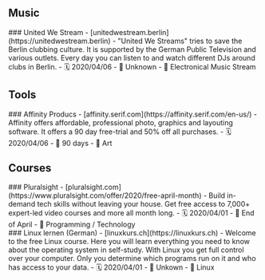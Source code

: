 ## Music

<div class="item" markdown="1">
### United We Stream
- [unitedwestream.berlin](https://unitedwestream.berlin)
- "United We Streams" tries to save the Berlin clubbing culture. It is supported by the German Public Television and various outlets. Every day you can listen to and watch different DJs around clubs in Berlin.
- 🗓 2020/04/06
- 🏁 Unknown
- 📂 Electronical Music Stream
</div>

## Tools

<div class="item" markdown="1">
### Affinity Producs
- [affinity.serif.com](https://affinity.serif.com/en-us/)
- Affinity offers affordable, professional photo, graphics and layouting software. It offers a 90 day free-trial and 50% off all purchases.
- 🗓 2020/04/06
- 🏁 90 days
- 📂 Art
</div>

## Courses

<div class="item" markdown="1">
### Pluralsight
- [pluralsight.com](https://www.pluralsight.com/offer/2020/free-april-month)
- Build in-demand tech skills without leaving your house. Get free access to 7,000+ expert-led video courses and more all month long. 
- 🗓 2020/04/01
- 🏁 End of April
- 📂 Programming / Technology
</div>

<div class="item" markdown="1">
### Linux lernen (German)
- [linuxkurs.ch](https://linuxkurs.ch)
- Welcome to the free Linux course. Here you will learn everything you need to know about the operating system in self-study. With Linux you get full control over your computer. Only you determine which programs run on it and who has access to your data.
- 🗓 2020/04/01
- 🏁 Unkown
- 📂 Linux
</div>